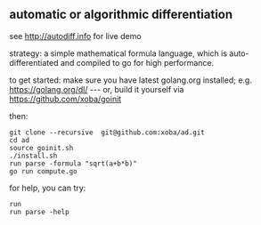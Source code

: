 automatic or algorithmic differentiation
----------------------------------------

see http://autodiff.info for live demo

strategy: a simple mathematical formula language, which is
auto-differentiated and compiled to go for high performance.

to get started: make sure you have latest golang.org installed; e.g. https://golang.org/dl/ --- or,
build it yourself via https://github.com/xoba/goinit

then:

    git clone --recursive  git@github.com:xoba/ad.git
    cd ad
    source goinit.sh
    ./install.sh
    run parse -formula "sqrt(a+b*b)"
    go run compute.go

for help, you can try:

    run
    run parse -help

